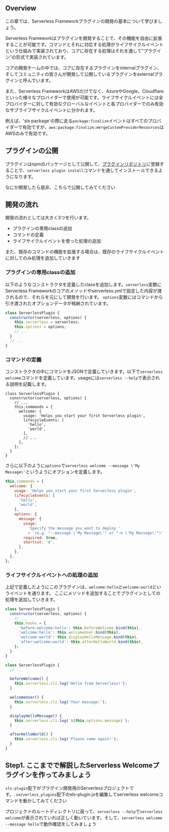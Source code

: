 ## Overview
この章では、Serverless Frameworkプラグインの開発の基本について学びましょう。

Serverless Frameworkはプラグインを開発することで、その機能を自由に拡張することが可能です。コマンドとそれに対応する処理がライフサイクルイベントという仕組みで実装されており、コアに存在する処理はそれを通して”プラグイン”の形式で実装されています。

コアの開発チームの中では、コアに存在するプラグインをinternalプラグイン、そしてコミュニティの皆さんが開発して公開しているプラグインをexternalプラグインと呼んでいます。

また、Serverless FrameworkはAWSだけでなく、AzureやGoogle、Cloudflareといった様々なプロバイダーで使用が可能です。ライフサイクルイベントには全プロバイダーに対して有効なグローバルなイベントと各プロバイダーでのみ有効なサブライフサイクルイベントに分かれます。

例えば、'sls package'の際に走る`package:finalize`イベントはすべてのプロバイダーで有効ですが、`aws:package:finalize:mergeCustomProviderResources`はAWSのみで有効です。

## プラグインの公開
プラグインはnpmのパッケージとして公開して、[プラグインリポジトリ](https://github.com/serverless/plugins)に登録することで、`serverless plugin install`コマンドを通してインストールできるようになります。

なにか開発したら是非、こちらで公開してみてください

## 開発の流れ
開発の流れとしては大きく3つを行います。
- プラグインの専用classの追加
- コマンドの定義
- ライフサイクルイベントを使った処理の追加

また、既存のコマンドの機能を拡張する場合は、既存のライフサイクルイベントに対してのみ処理を追加していきます

### プラグインの専用classの追加
以下のようなコンストラクタを定義したclassを追加します。`serverless`変数にServerless Frameworkのコアのメソッドやserverless.ymlで設定した内容が渡されるので、それらを元にして開発を行います。
`options`変数にはコマンドから引き渡されたオプションデータが格納されています。

```JavaScript
class ServerlessPlugin {
  constructor(serverless, options) {
    this.serverless = serverless;
    this.options = options;
    // ...
  }
  // ...
}
```

### コマンドの定義

コンストラクタの中にコマンドをJSONで定義していきます。以下で`serverless welcome`コマンドを定義しています。usageには`serverless --help`で表示される説明を記載します。

```JavaSript
class ServerlessPlugin {
  constructor(serverless, options) {
    // ...
    this.commands = {
      welcome: {
        usage: 'Helps you start your first Serverless plugin',
        lifecycleEvents: [
          'hello',
          'world',
        ],
        // ...
      },
    };
  }
}
```


さらに以下のように`options`で`serverless welcome --message \'My Message\'`というようにオプションを定義します。

```JavaScript
this.commands = {
  welcome: {
    usage: 'Helps you start your first Serverless plugin',
    lifecycleEvents: [
      'hello',
      'world',
    ],
    options: {
      message: {
        usage:
          'Specify the message you want to deploy '
          + '(e.g. "--message \'My Message\'" or "-m \'My Message\'")',
        required: true,
        shortcut: 'm',
      },
    },
  },
};

```

### ライフサイクルイベントへの処理の追加
上記で定義したようにこのプラグインは、`welcome:hello`と`welcome:world`というイベントを通ります。
ここにメソッドを追加することでプラグインとしての処理を追加していきます。

```JavaScript
class ServerlessPlugin {
  constructor(serverless, options) {
    // ...
    this.hooks = {
      'before:welcome:hello': this.beforeWelcome.bind(this),
      'welcome:hello': this.welcomeUser.bind(this),
      'welcome:world': this.displayHelloMessage.bind(this),
      'after:welcome:world': this.afterHelloWorld.bind(this),
    };
  }
}
```

```JavaScript
class ServerlessPlugin {
  // ...

  beforeWelcome() {
    this.serverless.cli.log('Hello from Serverless!');
  }

  welcomeUser() {
    this.serverless.cli.log('Your message:');
  }

  displayHelloMessage() {
    this.serverless.cli.log(`${this.options.message}`);
  }

  afterHelloWorld() {
    this.serverless.cli.log('Please come again!');
  }
}
```

## Step1. ここまでで解説したServerless Welcomeプラグインを作ってみましょう
`sls-plugin`配下がプラグイン開発用のServerlessプロジェクトです。`.serverless_plugins`配下のsls-plugin.jsを編集してserverless welcomeコマンドを動かしてみてください


プロジェクトのルートディレクトリに戻って、`serverless --help`で`serverless welcome`が表示されていれば正しく動いています。そして、`serverless welcome --message hello`で動作確認をしてみましょう
